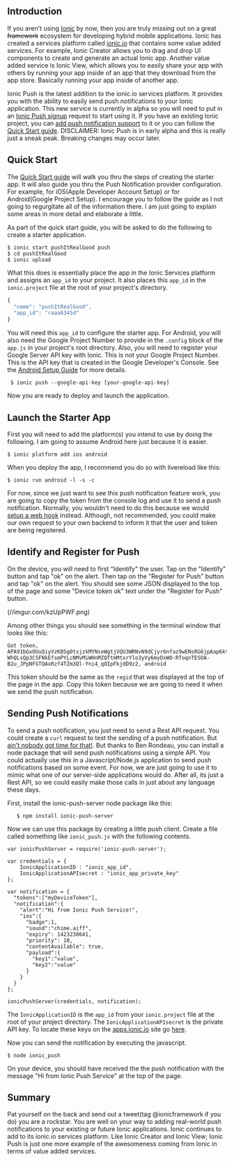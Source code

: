 ## Introduction
If you aren't using [Ionic](http://ionicframework.com "Ionic Framework") by now, then you are truly missing out on a great ~~framework~~ ecosystem for developing hybrid mobile applications.  Ionic has created a services platform called [ionic.io](https://ionic.io "Ionic Services Platform") that contains some value added services.  For example, Ionic Creator allows you to drag and drop UI components to create and generate an actual Ionic app.  Another value added service is Ionic View, which allows you to easily share your app with others by running your app inside of an app that they download from the app store.  Basically running your app inside of another app.

Ionic Push is the latest addition to the ionic.io services platform.
It provides you with the ability to easily send push notifications to your Ionic application.  This new service is currently in alpha so you will need to put in an [Ionic Push signup](https://apps.ionic.io/landing/push "Ionic Push signup") request to start using it.  If you have an existing Ionic project, you can [add push notification support](http://docs.ionic.io/push/installation/ "Add Ionic Push Notification Support to an existing Ionic app") to it or you can follow the [Quick Start guide](http://docs.ionic.io/push/quick-start "Quick Start Guide").  DISCLAIMER: Ionic Push is in early alpha and this is really just a sneak peak.  Breaking changes may occur later.

## Quick Start
The [Quick Start guide](http://docs.ionic.io/push/quick-start "Quick Start Guide") will walk you thru the steps of creating the starter app.  It will also guide you thru the Push Notification provider configuration.  For example, for iOS(Apple Developer Account Setup) or for Android(Google Project Setup).  I encourage you to follow the guide as I not going to regurgitate all of the information there.  I am just going to explain some areas in more detail and elaborate a little.

As part of the quick start guide, you will be asked to do the following to create a starter application.
```
$ ionic start pushItRealGood push
$ cd pushItRealGood
$ ionic upload
```
What this does is essentially place the app in the Ionic Services platform and assigns an `app_id` to your project.  It also places this `app_id` in the `ionic.project` file at the root of your project's directory.
```javascript
{
  "name": "pushItRealGood",
  "app_id": "raaa6345d"
}
```
You will need this `app_id` to configure the starter app.  For Android, you will also need the Google Project Number to provide in the `.config` block of the `app.js` in your project's root directory.  Also, you will need to register your Google Server API key with Ionic.  This is not your Google Project Number.  This is the API key that is created in the Google Developer's Console.  See the [Android Setup Guide](http://docs.ionic.io/push/android/ "Android Setup Guide") for more details.

```
 $ ionic push --google-api-key [your-google-api-key]
```

Now you are ready to deploy and launch the application.

## Launch the Starter App
First you will need to add the platform(s) you intend to use by doing the following.  I am going to assume Android here just because it is easier.
```
$ ionic platform add ios android
```
When you deploy the app, I recommend you do so with livereload like this:
```
$ ionic run android -l -s -c
```
For now, since we just want to see this push notification feature work, you are going to copy the token from the console log and use it to send a push notification.  Normally, you wouldn't need to do this because we would [setup a web hook](http://docs.ionic.io/push/server/ "Setup a web hook for user identification and device registration") instead. Although, not recommended, you could make our own request to your own backend to inform it that the user and token are being registered.

## Identify and Register for Push
On the device, you will need to first "Identify" the user.  Tap on the "Identify" button and tap "ok" on the alert.  Then tap on the "Register for Push" button and tap "ok" on the alert. You should see some JSON displayed to the top of the page and some "Device token ok" text under the "Register for Push" button.  

(//imgur.com/kzUpPWF.png)

Among other things you should see something in the terminal window that looks like this:
```
Got token, APA91bGxOUuQiyVzKBSg0txjzkMYNseWgtjVQU3WRNvN9dCjyr6nfaz9wENsRG6jpAap6kt0mRNJPVn1jAUO0n7T1_secsGi-WhQLsQp3CSFNkEfsmPYLcNMvMiWHnMZQTtmMtxrYlo3yVy6myDxWO-RToqnTESOA-B2u_JPpNFGTQAxRzf4TZm3Ql-Yni4_qOIpFkjdD9z2, android
```
This token should be the same as the `regid` that was displayed at the top of the page in the app.  Copy this token because we are going to need it when we send the push notification.

## Sending Push Notifications
To send a push notification, you just need to send a Rest API request. You could create a `curl` request to test the sending of a push notification.  But [ain't nobody got time for that!](https://www.youtube.com/watch?v=waEC-8GFTP4 "Ain't nobody got time for that!"). But thanks to Ben Rondeau, you can install a node package that will send push notifications using a simple API.  You could actually use this in a Javascript/Node.js application to send push notifications based on some event.  For now, we are just going to use it to mimic what one of our server-side applications would do.  After all, its just a Rest API, so we could easily make those calls in just about any language these days.

First, install the ionic-push-server node package like this:
```
   $ npm install ionic-push-server
```
Now we can use this package by creating a little push client. Create a file called something like `ionic_push.js` with the following contents.
```javascript,linenums=true
var ionicPushServer = require('ionic-push-server');
 
var credentials = {
    IonicApplicationID : "ionic_app_id",
    IonicApplicationAPIsecret : "ionic_app_private_key"
};
 
var notification = {
  "tokens":["myDeviceToken"],
  "notification":{
    "alert":"Hi from Ionic Push Service!",
    "ios":{
      "badge":1,
      "sound":"chime.aiff",
      "expiry": 1423238641,
      "priority": 10,
      "contentAvailable": true,
      "payload":{
        "key1":"value",
        "key2":"value"
      }
    }
  } 
};
 
ionicPushServer(credentials, notification);
```
The `IonicApplicationID` is the `app_id` from your `ionic.project` file at the root of your project directory.  The `IonicApplicationAPIsecret` is the private API key. To locate these keys on the [apps.ionic.io](http://apps.ionic.io "apps.ionic.io") site go [here](http://docs.ionic.io/find-your-keys/ "Find your keys").

Now you can send the notification by executing the javascript.
```
$ node ionic_push
```
On your device, you should have received the the push notification with the message "Hi from Ionic Push Service" at the top of the page.

## Summary
Pat yourself on the back and send out a tweet(tag @ionicframework if you do) you are a rockstar.  You are well on your way to adding real-world push notifications to your existing or future Ionic applications.  Ionic continues to add to its ionic.io services platform.  Like Ionic Creator and Ionic View; Ionic Push is just one more example of the awesomeness coming from Ionic in terms of value added services.
